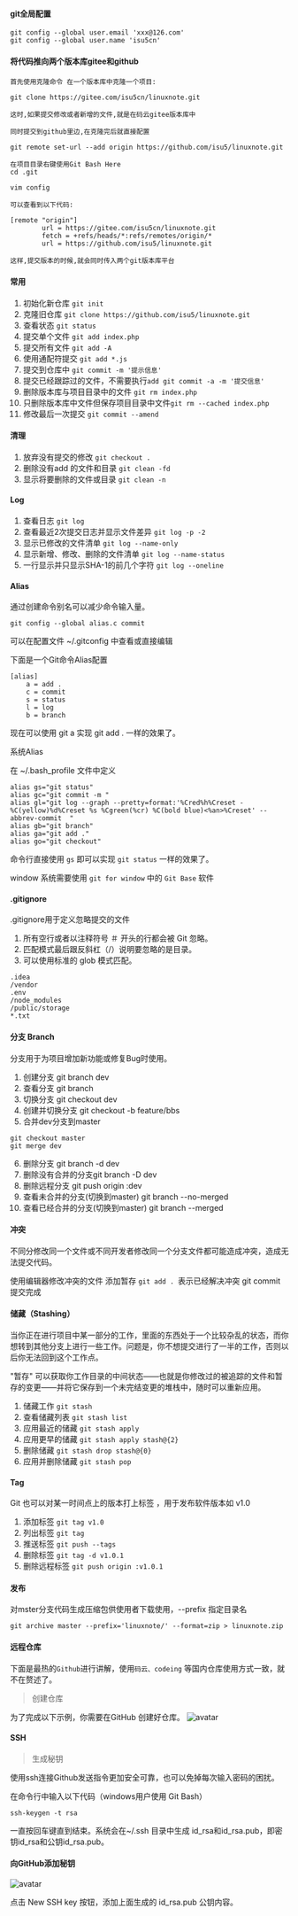 #### git全局配置```git config --global user.email 'xxx@126.com'git config --global user.name 'isu5cn'```#### 将代码推向两个版本库gitee和github```首先使用克隆命令 在一个版本库中克隆一个项目:git clone https://gitee.com/isu5cn/linuxnote.git这时,如果提交修改或者新增的文件,就是在码云gitee版本库中同时提交到github里边,在克隆完后就直接配置git remote set-url --add origin https://github.com/isu5/linuxnote.git在项目目录右键使用Git Bash Herecd .gitvim config可以查看到以下代码:[remote "origin"]        url = https://gitee.com/isu5cn/linuxnote.git        fetch = +refs/heads/*:refs/remotes/origin/*        url = https://github.com/isu5/linuxnote.git		这样,提交版本的时候,就会同时传入两个git版本库平台```#### 常用1. 初始化新仓库 `git init`2. 克隆旧仓库 `git clone https://github.com/isu5/linuxnote.git`3. 查看状态 `git status`4. 提交单个文件 `git add index.php`5. 提交所有文件 `git add -A`6. 使用通配符提交 `git add *.js`7. 提交到仓库中 `git commit -m '提示信息'`8. 提交已经跟踪过的文件，不需要执行`add git commit -a -m '提交信息'`9. 删除版本库与项目目录中的文件 `git rm index.php`10. 只删除版本库中文件但保存项目目录中文件`git rm --cached index.php`11. 修改最后一次提交 `git commit --amend`#### 清理1. 放弃没有提交的修改 `git checkout .`2. 删除没有add 的文件和目录 `git clean -fd`3. 显示将要删除的文件或目录 `git clean -n`#### Log1. 查看日志 `git log`2. 查看最近2次提交日志并显示文件差异 `git log -p -2`3. 显示已修改的文件清单 `git log --name-only`4. 显示新增、修改、删除的文件清单 `git log --name-status`5. 一行显示并只显示SHA-1的前几个字符 `git log --oneline`#### Alias通过创建命令别名可以减少命令输入量。```git config --global alias.c commit```可以在配置文件 ~/.gitconfig 中查看或直接编辑下面是一个Git命令Alias配置```[alias]    a = add .    c = commit    s = status    l = log    b = branch```现在可以使用 git a 实现 git add . 一样的效果了。系统Alias在 ~/.bash_profile 文件中定义```alias gs="git status"alias gc="git commit -m "alias gl="git log --graph --pretty=format:'%Cred%h%Creset -%C(yellow)%d%Creset %s %Cgreen(%cr) %C(bold blue)<%an>%Creset' --abbrev-commit  "alias gb="git branch"alias ga="git add ."alias go="git checkout"```命令行直接使用 `gs` 即可以实现 `git status` 一样的效果了。window 系统需要使用 `git for window` 中的 `Git Base` 软件#### .gitignore.gitignore用于定义忽略提交的文件1. 所有空行或者以注释符号 ＃ 开头的行都会被 Git 忽略。2. 匹配模式最后跟反斜杠（/）说明要忽略的是目录。3. 可以使用标准的 glob 模式匹配。```.idea/vendor.env/node_modules/public/storage*.txt```#### 分支 Branch分支用于为项目增加新功能或修复Bug时使用。1. 创建分支 git branch dev2. 查看分支 git branch3. 切换分支 git checkout dev4. 创建并切换分支 git checkout -b feature/bbs5. 合并dev分支到master```git checkout mastergit merge dev```6. 删除分支 git branch -d dev7. 删除没有合并的分支git branch -D dev8. 删除远程分支 git push origin :dev9. 查看未合并的分支(切换到master) git branch --no-merged10. 查看已经合并的分支(切换到master) git branch --merged#### 冲突不同分修改同一个文件或不同开发者修改同一个分支文件都可能造成冲突，造成无法提交代码。使用编辑器修改冲突的文件添加暂存 `git add . `表示已经解决冲突git commit 提交完成#### 储藏（Stashing）当你正在进行项目中某一部分的工作，里面的东西处于一个比较杂乱的状态，而你想转到其他分支上进行一些工作。问题是，你不想提交进行了一半的工作，否则以后你无法回到这个工作点。"暂存" 可以获取你工作目录的中间状态——也就是你修改过的被追踪的文件和暂存的变更——并将它保存到一个未完结变更的堆栈中，随时可以重新应用。1. 储藏工作 `git stash`2. 查看储藏列表 `git stash list`3. 应用最近的储藏 `git stash apply`4. 应用更早的储藏 `git stash apply stash@{2}`5. 删除储藏 `git stash drop stash@{0}`6. 应用并删除储藏 `git stash pop`#### TagGit 也可以对某一时间点上的版本打上标签 ，用于发布软件版本如 v1.01. 添加标签 `git tag v1.0`2. 列出标签 `git tag`3. 推送标签 `git push --tags`4. 删除标签 `git tag -d v1.0.1`5. 删除远程标签 `git push origin :v1.0.1`#### 发布对mster分支代码生成压缩包供使用者下载使用，--prefix 指定目录名```git archive master --prefix='linuxnote/' --format=zip > linuxnote.zip```#### 远程仓库下面是最热的`Github`进行讲解，使用`码云、codeing` 等国内仓库使用方式一致，就不在赘述了。> 创建仓库为了完成以下示例，你需要在GitHub 创建好仓库。![avatar](./images/linuxgit.png)#### SSH> 生成秘钥使用ssh连接Github发送指令更加安全可靠，也可以免掉每次输入密码的困扰。在命令行中输入以下代码（windows用户使用 Git Bash）```ssh-keygen -t rsa```一直按回车键直到结束。系统会在~/.ssh 目录中生成 id_rsa和id_rsa.pub，即密钥id_rsa和公钥id_rsa.pub。#### 向GitHub添加秘钥![avatar](./images/newsshkey.png)点击 New SSH key 按钮，添加上面生成的 id_rsa.pub 公钥内容。